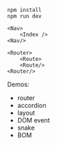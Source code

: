 ```
npm install
npm run dev
```

```
<Nav>
    <Index />
<Nav/>
```

```
<Router>
    <Route>
    <Route/>
<Router/>
```

Demos:

- router
- accordion
- layout
- DOM event
- snake
- BOM